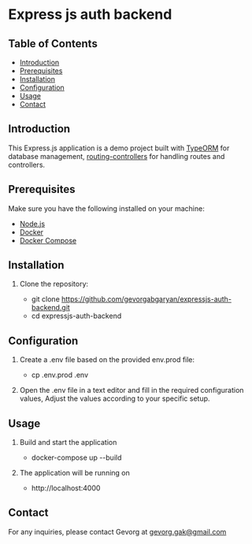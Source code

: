 # Express js auth backend

## Table of Contents

- [Introduction](#introduction)
- [Prerequisites](#prerequisites)
- [Installation](#installation)
- [Configuration](#configuration)
- [Usage](#usage)
- [Contact](#contact)

## Introduction

This Express.js application is a demo project built with [TypeORM](https://typeorm.io/) for database management, [routing-controllers](https://github.com/typestack/routing-controllers) for handling routes and controllers.

## Prerequisites

Make sure you have the following installed on your machine:

- [Node.js](https://nodejs.org/)
- [Docker](https://www.docker.com/)
- [Docker Compose](https://docs.docker.com/compose/)

## Installation

1. Clone the repository:

    - git clone https://github.com/gevorgabgaryan/expressjs-auth-backend.git
    - cd expressjs-auth-backend

## Configuration

 1. Create a .env file based on the provided env.prod file:

    - cp .env.prod .env

 2. Open the .env file in a text editor and fill
    in the required configuration values,
     Adjust the values according to your specific setup.

## Usage
  1.  Build and start the application
      -  docker-compose up --build

  2. The application will be running on
      -  http://localhost:4000

## Contact
   For any inquiries, please contact Gevorg
   at gevorg.gak@gmail.com